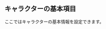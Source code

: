 ## キャラクターの基本項目

ここではキャラクターの基本情報を設定できます。

<!-- キャラクターの基本項目は以下の通りです。

| 項目                 | 内容                                                                                                                    | ウズアプリで表示される場所             |
| -------------------- | ----------------------------------------------------------------------------------------------------------------------- | -------------------------------------- |
| タイトル(必須)       | フェーズのタイトルを設定します。                                                                                        | 「今からマダミスが始まります。」の部分 |
| サブタイトル(任意)   | フェーズのサブタイトルを設定します。                                                                                    | 「ここがサブタイトルです。」の部分     |
| キャプション(任意)   | フェーズのキャプションを設定します。                                                                                    | ここがキャプションです。」の部分       |
| タイマー(任意)       | フェーズの時間制限を設定します。                                                                                        | 右下のタイマーの部分。                 |
| フェーズの内容(必須) | フェーズの内容を設定します。設定できる項目としては、読み合わせ、ゲームの流れを表示、投票、 その他(議論など)があります。 | 「始まりのフェーズです」の部分         | -->
